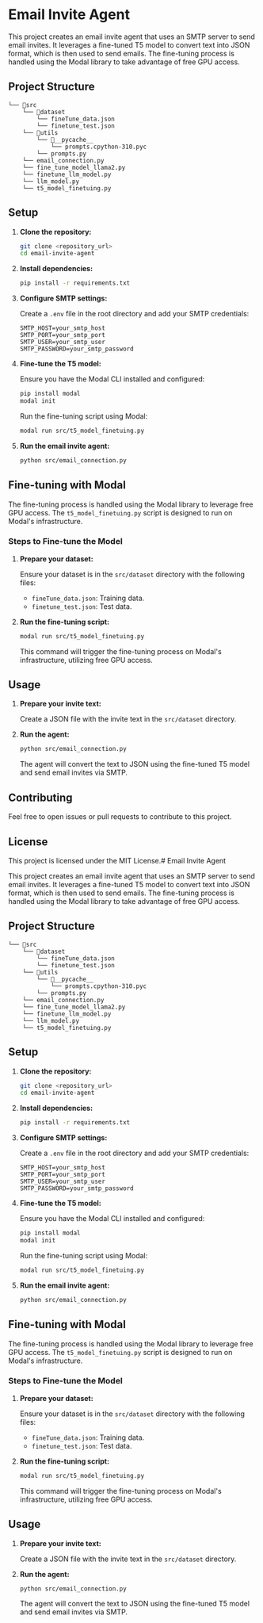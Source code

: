 # Email Invite Agent

This project creates an email invite agent that uses an SMTP server to send email invites. It leverages a fine-tuned T5 model to convert text into JSON format, which is then used to send emails. The fine-tuning process is handled using the Modal library to take advantage of free GPU access.

## Project Structure

```
└── 📁src
    └── 📁dataset
        └── fineTune_data.json
        └── finetune_test.json
    └── 📁utils
        └── 📁__pycache__
            └── prompts.cpython-310.pyc
        └── prompts.py
    └── email_connection.py
    └── fine_tune_model_llama2.py
    └── finetune_llm_model.py
    └── llm_model.py
    └── t5_model_finetuing.py
```

## Setup

1. **Clone the repository:**

   ```bash
   git clone <repository_url>
   cd email-invite-agent
   ```

2. **Install dependencies:**

   ```bash
   pip install -r requirements.txt
   ```

3. **Configure SMTP settings:**

   Create a `.env` file in the root directory and add your SMTP credentials:

   ```env
   SMTP_HOST=your_smtp_host
   SMTP_PORT=your_smtp_port
   SMTP_USER=your_smtp_user
   SMTP_PASSWORD=your_smtp_password
   ```

4. **Fine-tune the T5 model:**

   Ensure you have the Modal CLI installed and configured:

   ```bash
   pip install modal
   modal init
   ```

   Run the fine-tuning script using Modal:

   ```bash
   modal run src/t5_model_finetuing.py
   ```

5. **Run the email invite agent:**

   ```bash
   python src/email_connection.py
   ```

## Fine-tuning with Modal

The fine-tuning process is handled using the Modal library to leverage free GPU access. The `t5_model_finetuing.py` script is designed to run on Modal's infrastructure.

### Steps to Fine-tune the Model

1. **Prepare your dataset:**

   Ensure your dataset is in the `src/dataset` directory with the following files:

   - `fineTune_data.json`: Training data.
   - `finetune_test.json`: Test data.

2. **Run the fine-tuning script:**

   ```bash
   modal run src/t5_model_finetuing.py
   ```

   This command will trigger the fine-tuning process on Modal's infrastructure, utilizing free GPU access.

## Usage

1. **Prepare your invite text:**

   Create a JSON file with the invite text in the `src/dataset` directory.

2. **Run the agent:**

   ```bash
   python src/email_connection.py
   ```

   The agent will convert the text to JSON using the fine-tuned T5 model and send email invites via SMTP.

## Contributing

Feel free to open issues or pull requests to contribute to this project.

## License

This project is licensed under the MIT License.# Email Invite Agent

This project creates an email invite agent that uses an SMTP server to send email invites. It leverages a fine-tuned T5 model to convert text into JSON format, which is then used to send emails. The fine-tuning process is handled using the Modal library to take advantage of free GPU access.

## Project Structure

```
└── 📁src
    └── 📁dataset
        └── fineTune_data.json
        └── finetune_test.json
    └── 📁utils
        └── 📁__pycache__
            └── prompts.cpython-310.pyc
        └── prompts.py
    └── email_connection.py
    └── fine_tune_model_llama2.py
    └── finetune_llm_model.py
    └── llm_model.py
    └── t5_model_finetuing.py
```

## Setup

1. **Clone the repository:**

   ```bash
   git clone <repository_url>
   cd email-invite-agent
   ```

2. **Install dependencies:**

   ```bash
   pip install -r requirements.txt
   ```

3. **Configure SMTP settings:**

   Create a `.env` file in the root directory and add your SMTP credentials:

   ```env
   SMTP_HOST=your_smtp_host
   SMTP_PORT=your_smtp_port
   SMTP_USER=your_smtp_user
   SMTP_PASSWORD=your_smtp_password
   ```

4. **Fine-tune the T5 model:**

   Ensure you have the Modal CLI installed and configured:

   ```bash
   pip install modal
   modal init
   ```

   Run the fine-tuning script using Modal:

   ```bash
   modal run src/t5_model_finetuing.py
   ```

5. **Run the email invite agent:**

   ```bash
   python src/email_connection.py
   ```

## Fine-tuning with Modal

The fine-tuning process is handled using the Modal library to leverage free GPU access. The `t5_model_finetuing.py` script is designed to run on Modal's infrastructure.

### Steps to Fine-tune the Model

1. **Prepare your dataset:**

   Ensure your dataset is in the `src/dataset` directory with the following files:

   - `fineTune_data.json`: Training data.
   - `finetune_test.json`: Test data.

2. **Run the fine-tuning script:**

   ```bash
   modal run src/t5_model_finetuing.py
   ```

   This command will trigger the fine-tuning process on Modal's infrastructure, utilizing free GPU access.

## Usage

1. **Prepare your invite text:**

   Create a JSON file with the invite text in the `src/dataset` directory.

2. **Run the agent:**

   ```bash
   python src/email_connection.py
   ```

   The agent will convert the text to JSON using the fine-tuned T5 model and send email invites via SMTP.

